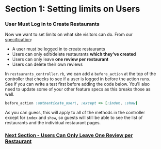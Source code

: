 # Section 1: Setting limits on Users

### User Must Log in to Create Restaurants

Now we want to set limits on what site visitors can do. From our [specification](../yelp_project_specification.md):

* A user must be logged in to create restaurants
* Users can only edit/delete restaurants **which they've created**
* Users can only leave **one review per restaurant**
* Users can delete their own reviews

In `restaurants_controller.rb`, we can add a `before_action` at the top of the controller that checks to see if a user is logged in before the action runs. See if you can write a test first before adding the code below. You'll also need to update some of your other feature specs as this breaks those as well.

```ruby
before_action :authenticate_user!, :except => [:index, :show]
```

As you can guess, this will apply to all of the methods in the controller except for `index` and `show`, so guests will still be able to see the list of restaurants and the individual restaurant pages.

### [Next Section - Users Can Only Leave One Review per Restaurant](2_one_review_per_user.md)
